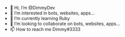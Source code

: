 - 👋 Hi, I’m @DimmyDev
- 👀 I’m interested in bots, websites, apps...
- 🌱 I’m currently learning Ruby
- 💞️ I’m looking to collaborate on bots, websites, apps...
- 📫 How to reach me Dimmy#3333
